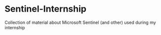 # Sentinel-Internship
Collection of material about Microsoft Sentinel (and other) used during my internship
